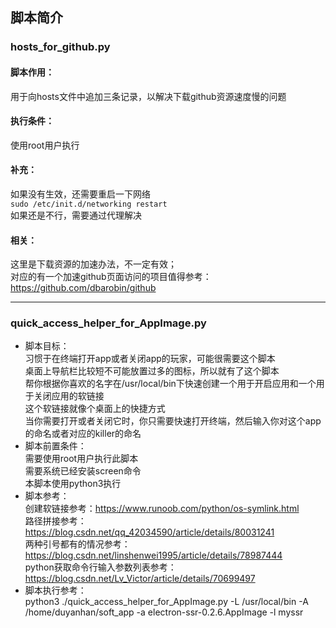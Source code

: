 ## 脚本简介

### hosts_for_github.py
#### 脚本作用：
用于向hosts文件中追加三条记录，以解决下载github资源速度慢的问题
#### 执行条件：
使用root用户执行
#### 补充：
如果没有生效，还需要重启一下网络  
```sudo /etc/init.d/networking restart```  
如果还是不行，需要通过代理解决
#### 相关：
这里是下载资源的加速办法，不一定有效；  
对应的有一个加速github页面访问的项目值得参考：https://github.com/dbarobin/github

---
### quick_access_helper_for_AppImage.py
 - 脚本目标：  
    习惯于在终端打开app或者关闭app的玩家，可能很需要这个脚本  
    桌面上导航栏比较短不可能放置过多的图标，所以就有了这个脚本  
    帮你根据你喜欢的名字在/usr/local/bin下快速创建一个用于开启应用和一个用于关闭应用的软链接  
    这个软链接就像个桌面上的快捷方式  
    当你需要打开或者关闭它时，你只需要快速打开终端，然后输入你对这个app的命名或者对应的killer的命名    
 - 脚本前置条件：  
    需要使用root用户执行此脚本  
    需要系统已经安装screen命令  
    本脚本使用python3执行  
 - 脚本参考：  
    创建软链接参考：https://www.runoob.com/python/os-symlink.html  
    路径拼接参考：https://blog.csdn.net/qq_42034590/article/details/80031241  
    两种引号都有的情况参考：https://blog.csdn.net/linshenwei1995/article/details/78987444  
    python获取命令行输入参数列表参考：https://blog.csdn.net/Lv_Victor/article/details/70699497  
 - 脚本执行参考：  
    python3 ./quick_access_helper_for_AppImage.py -L /usr/local/bin -A /home/duyanhan/soft_app -a electron-ssr-0.2.6.AppImage -l myssr  
